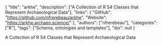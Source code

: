 {
  "title": "arkhe",
  "description": ["A Collection of R S4 Classes that Represent Archaeological Data"],
  "links": {
    "GitHub": "https://github.com/nfrerebeau/arkhe",
    "Website": "https://arkhe.archaeo.science/"
  },
  "authors": ["nfrerebeau"],
  "categories": ["R"],
  "tags": ["Schema, ontologies and templates"],
  "doi": null
}

<!-- Generated by csv2md.R – do not edit by hand -->

A Collection of R S4 Classes that Represent Archaeological Data